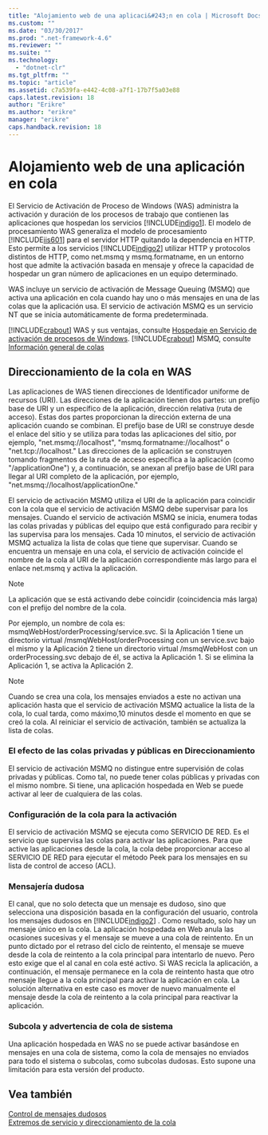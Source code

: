 ```yaml
---
title: "Alojamiento web de una aplicaci&#243;n en cola | Microsoft Docs"
ms.custom: ""
ms.date: "03/30/2017"
ms.prod: ".net-framework-4.6"
ms.reviewer: ""
ms.suite: ""
ms.technology: 
  - "dotnet-clr"
ms.tgt_pltfrm: ""
ms.topic: "article"
ms.assetid: c7a539fa-e442-4c08-a7f1-17b7f5a03e88
caps.latest.revision: 18
author: "Erikre"
ms.author: "erikre"
manager: "erikre"
caps.handback.revision: 18
---
```

# Alojamiento web de una aplicaci&#243;n en cola
El Servicio de Activación de Proceso de Windows \(WAS\) administra la activación y duración de los procesos de trabajo que contienen las aplicaciones que hospedan los servicios [!INCLUDE[indigo1](../../../../includes/indigo1-md.md)].  El modelo de procesamiento WAS generaliza el modelo de procesamiento [!INCLUDE[iis601](../../../../includes/iis601-md.md)] para el servidor HTTP quitando la dependencia en HTTP.  Esto permite a los servicios [!INCLUDE[indigo2](../../../../includes/indigo2-md.md)] utilizar HTTP y protocolos distintos de HTTP, como net.msmq y msmq.formatname, en un entorno host que admite la activación basada en mensaje y ofrece la capacidad de hospedar un gran número de aplicaciones en un equipo determinado.  
  
 WAS incluye un servicio de activación de Message Queuing \(MSMQ\) que activa una aplicación en cola cuando hay uno o más mensajes en una de las colas que la aplicación usa.  El servicio de activación MSMQ es un servicio NT que se inicia automáticamente de forma predeterminada.  
  
 [!INCLUDE[crabout](../../../../includes/crabout-md.md)] WAS y sus ventajas, consulte [Hospedaje en Servicio de activación de procesos de Windows](../../../../docs/framework/wcf/feature-details/hosting-in-windows-process-activation-service.md).  [!INCLUDE[crabout](../../../../includes/crabout-md.md)] MSMQ, consulte [Información general de colas](../../../../docs/framework/wcf/feature-details/queues-overview.md)  
  
## Direccionamiento de la cola en WAS  
 Las aplicaciones de WAS tienen direcciones de Identificador uniforme de recursos \(URI\).  Las direcciones de la aplicación tienen dos partes: un prefijo base de URI y un específico de la aplicación, dirección relativa \(ruta de acceso\).  Estas dos partes proporcionan la dirección externa de una aplicación cuando se combinan.  El prefijo base de URI se construye desde el enlace del sitio y se utiliza para todas las aplicaciones del sitio, por ejemplo, "net.msmq:\/\/localhost", "msmq.formatname:\/\/localhost" o "net.tcp:\/\/localhost."  Las direcciones de la aplicación se construyen tomando fragmentos de la ruta de acceso específica a la aplicación \(como "\/applicationOne"\) y, a continuación, se anexan al prefijo base de URI para llegar al URI completo de la aplicación, por ejemplo, "net.msmq:\/\/localhost\/applicationOne."  
  
 El servicio de activación MSMQ utiliza el URI de la aplicación para coincidir con la cola que el servicio de activación MSMQ debe supervisar para los mensajes.  Cuando el servicio de activación MSMQ se inicia, enumera todas las colas privadas y públicas del equipo que está configurado para recibir y las supervisa para los mensajes.  Cada 10 minutos, el servicio de activación MSMQ actualiza la lista de colas que tiene que supervisar.  Cuando se encuentra un mensaje en una cola, el servicio de activación coincide el nombre de la cola al URI de la aplicación correspondiente más largo para el enlace net.msmq y activa la aplicación.  
  
> [!NOTE]
>  La aplicación que se está activando debe coincidir \(coincidencia más larga\) con el prefijo del nombre de la cola.  
  
 Por ejemplo, un nombre de cola es: msmqWebHost\/orderProcessing\/service.svc.  Si la Aplicación 1 tiene un directorio virtual \/msmqWebHost\/orderProcessing con un service.svc bajo el mismo y la Aplicación 2 tiene un directorio virtual \/msmqWebHost con un orderProcessing.svc debajo de él, se activa la Aplicación 1.  Si se elimina la Aplicación 1, se activa la Aplicación 2.  
  
> [!NOTE]
>  Cuando se crea una cola, los mensajes enviados a este no activan una aplicación hasta que el servicio de activación MSMQ actualice la lista de la cola, lo cual tarda, como máximo,10 minutos desde el momento en que se creó la cola.  Al reiniciar el servicio de activación, también se actualiza la lista de colas.  
  
### El efecto de las colas privadas y públicas en Direccionamiento  
 El servicio de activación MSMQ no distingue entre supervisión de colas privadas y públicas.  Como tal, no puede tener colas públicas y privadas con el mismo nombre.  Si tiene, una aplicación hospedada en Web se puede activar al leer de cualquiera de las colas.  
  
### Configuración de la cola para la activación  
 El servicio de activación MSMQ se ejecuta como SERVICIO DE RED.  Es el servicio que supervisa las colas para activar las aplicaciones.  Para que active las aplicaciones desde la cola, la cola debe proporcionar acceso al SERVICIO DE RED para ejecutar el método Peek para los mensajes en su lista de control de acceso \(ACL\).  
  
### Mensajería dudosa  
 El canal, que no solo detecta que un mensaje es dudoso, sino que selecciona una disposición basada en la configuración del usuario, controla los mensajes dudosos en [!INCLUDE[indigo2](../../../../includes/indigo2-md.md)] .  Como resultado, solo hay un mensaje único en la cola.  La aplicación hospedada en Web anula las ocasiones sucesivas y el mensaje se mueve a una cola de reintento.  En un punto dictado por el retraso del ciclo de reintento, el mensaje se mueve desde la cola de reintento a la cola principal para intentarlo de nuevo.  Pero esto exige que el al canal en cola esté activo.  Si WAS recicla la aplicación, a continuación, el mensaje permanece en la cola de reintento hasta que otro mensaje llegue a la cola principal para activar la aplicación en cola.  La solución alternativa en este caso es mover de nuevo manualmente el mensaje desde la cola de reintento a la cola principal para reactivar la aplicación.  
  
### Subcola y advertencia de cola de sistema  
 Una aplicación hospedada en WAS no se puede activar basándose en mensajes en una cola de sistema, como la cola de mensajes no enviados para todo el sistema o subcolas, como subcolas dudosas.  Esto supone una limitación para esta versión del producto.  
  
## Vea también  
 [Control de mensajes dudosos](../../../../docs/framework/wcf/feature-details/poison-message-handling.md)   
 [Extremos de servicio y direccionamiento de la cola](../../../../docs/framework/wcf/feature-details/service-endpoints-and-queue-addressing.md)